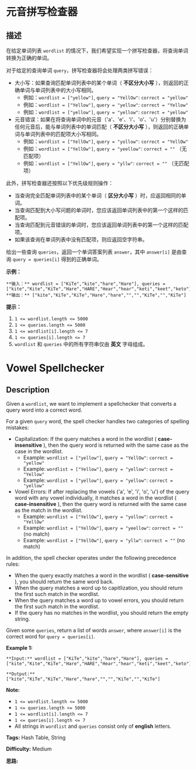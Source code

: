 # 元音拼写检查器

## 描述

在给定单词列表 `wordlist` 的情况下，我们希望实现一个拼写检查器，将查询单词转换为正确的单词。

对于给定的查询单词 `query`，拼写检查器将会处理两类拼写错误：

  * 大小写：如果查询匹配单词列表中的某个单词（ **不区分大小写** ），则返回的正确单词与单词列表中的大小写相同。 
    * 例如：`wordlist = ["yellow"]`, `query = "YellOw"`: `correct = "yellow"`
    * 例如：`wordlist = ["Yellow"]`, `query = "yellow"`: `correct = "Yellow"`
    * 例如：`wordlist = ["yellow"]`, `query = "yellow"`: `correct = "yellow"`
  * 元音错误：如果在将查询单词中的元音（'a'、'e'、'i'、'o'、'u'）分别替换为任何元音后，能与单词列表中的单词匹配（ **不区分大小写** ），则返回的正确单词与单词列表中的匹配项大小写相同。 
    * 例如：`wordlist = ["YellOw"]`, `query = "yollow"`: `correct = "YellOw"`
    * 例如：`wordlist = ["YellOw"]`, `query = "yeellow"`: `correct = ""` （无匹配项）
    * 例如：`wordlist = ["YellOw"]`, `query = "yllw"`: `correct = ""` （无匹配项）

此外，拼写检查器还按照以下优先级规则操作：

  * 当查询完全匹配单词列表中的某个单词（ **区分大小写** ）时，应返回相同的单词。
  * 当查询匹配到大小写问题的单词时，您应该返回单词列表中的第一个这样的匹配项。
  * 当查询匹配到元音错误的单词时，您应该返回单词列表中的第一个这样的匹配项。
  * 如果该查询在单词列表中没有匹配项，则应返回空字符串。

给出一些查询 `queries`，返回一个单词答案列表 `answer`，其中 `answer[i]` 是由查询 `query = queries[i]` 得到的正确单词。



**示例：**

    
    
    **输入：** wordlist = ["KiTe","kite","hare","Hare"], queries = ["kite","Kite","KiTe","Hare","HARE","Hear","hear","keti","keet","keto"]
    **输出：** ["kite","KiTe","KiTe","Hare","hare","","","KiTe","","KiTe"]



**提示：**

  1. `1 <= wordlist.length <= 5000`
  2. `1 <= queries.length <= 5000`
  3. `1 <= wordlist[i].length <= 7`
  4. `1 <= queries[i].length <= 7`
  5. `wordlist` 和 `queries` 中的所有字符串仅由 **英文** 字母组成。



# Vowel Spellchecker

## Description



Given a `wordlist`, we want to implement a spellchecker that converts a query word into a correct word.

For a given `query` word, the spell checker handles two categories of spelling mistakes:

  * Capitalization: If the query matches a word in the wordlist ( **case-insensitive** ), then the query word is returned with the same case as the case in the wordlist. 
    * Example: `wordlist = ["yellow"]`, `query = "YellOw"`: `correct = "yellow"`
    * Example: `wordlist = ["Yellow"]`, `query = "yellow"`: `correct = "Yellow"`
    * Example: `wordlist = ["yellow"]`, `query = "yellow"`: `correct = "yellow"`
  * Vowel Errors: If after replacing the vowels ('a', 'e', 'i', 'o', 'u') of the query word with any vowel individually, it matches a word in the wordlist ( **case-insensitive** ), then the query word is returned with the same case as the match in the wordlist. 
    * Example: `wordlist = ["YellOw"]`, `query = "yollow"`: `correct = "YellOw"`
    * Example: `wordlist = ["YellOw"]`, `query = "yeellow"`: `correct = ""` (no match)
    * Example: `wordlist = ["YellOw"]`, `query = "yllw"`: `correct = ""` (no match)

In addition, the spell checker operates under the following precedence rules:

  * When the query exactly matches a word in the wordlist ( **case-sensitive** ), you should return the same word back.
  * When the query matches a word up to capitlization, you should return the first such match in the wordlist.
  * When the query matches a word up to vowel errors, you should return the first such match in the wordlist.
  * If the query has no matches in the wordlist, you should return the empty string.

Given some `queries`, return a list of words `answer`, where `answer[i]` is the correct word for `query = queries[i]`.



**Example 1:**

    
    
    **Input:** wordlist = ["KiTe","kite","hare","Hare"], queries = ["kite","Kite","KiTe","Hare","HARE","Hear","hear","keti","keet","keto"]
    **Output:** ["kite","KiTe","KiTe","Hare","hare","","","KiTe","","KiTe"]



**Note:**

  * `1 <= wordlist.length <= 5000`
  * `1 <= queries.length <= 5000`
  * `1 <= wordlist[i].length <= 7`
  * `1 <= queries[i].length <= 7`
  * All strings in `wordlist` and `queries` consist only of **english**  letters.


**Tags:** Hash Table, String

**Difficulty:** Medium

**思路:**
